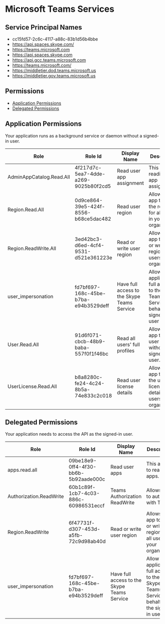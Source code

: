 # Microsoft Teams Services
## Service Principal Names
- cc15fd57-2c6c-4117-a88c-83b1d56b4bbe
- https://api.spaces.skype.com/
- https://teams.microsoft.com
- https://api.spaces.skype.com
- https://api.gcc.teams.microsoft.com
- https://teams.microsoft.com/
- https://middletier.dod.teams.microsoft.us
- https://middletier.gov.teams.microsoft.us

 ## Permissions
- [Application Permissions](#application-permissions)
- [Delegated Permissions](#delegated-permissions)

## Application Permissions
Your application runs as a background service or daemon without a signed-in user.

| Role | Role Id | Display Name | Description |
|---|---|---|---|
| AdminAppCatalog.Read.All | 4f217d7c-5ea7-4dde-a269-9025b80f2cd5 | Read user app assignment | This allows reading user app assignments. |
| Region.Read.All | 0d9ce864-39e5-424f-8556-b68ce5dac482 | Read user region | Allows the app to read the region for all users in your organization. |
| Region.ReadWrite.All | 3ed42bc3-d6ed-4cf4-9531-d521e361223e | Read or write user region | Allows the app to read or write the region for all users in your organization. |
| user_impersonation | fd7bf697-168c-45be-b7ba-e94b3529deff | Have full access to the Skype Teams Service | Allow the application full access to the Skype Teams Service on behalf of the signed-in user |
| User.Read.All | 91d6f071-cbcb-48b9-baba-557f0f1f46bc | Read all users' full profiles | Allows the app to read user profiles without a signed in user. |
| UserLicense.Read.All | b8a8280c-fe24-4c24-8b5a-74e833c2c018 | Read user license details | Allows the app to read the user license details for all users in your organization. |

## Delegated Permissions
Your application needs to access the API as the signed-in user. 

| Role | Role Id | Display Name | Description |
|---|---|---|---|
| apps.read.all | 09be18e9-0ff4-4f30-bb6b-5b92aade000c | Read user apps | This allows to read user apps. |
| Authorization.ReadWrite | 60b1c89f-1cb7-4c03-886c-60986531eccf | Teams Authorization ReadWrite | Allows user to authorize with Teams |
| Region.ReadWrite | 6f47731f-d307-453d-a5fb-72c9d98ab40d | Read or write user region | Allows the app to read or write the region for all users in your organization |
| user_impersonation | fd7bf697-168c-45be-b7ba-e94b3529deff | Have full access to the Skype Teams Service | Allow the application full access to the Skype Teams Service on behalf of the signed-in user |

